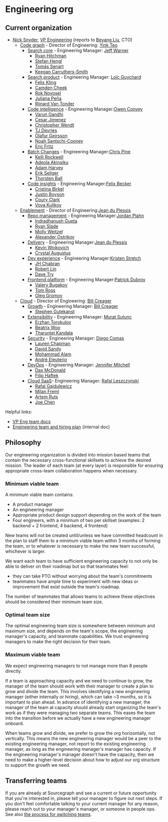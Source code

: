 # Engineering org

## Current organization

- [Nick Snyder](index.md#nick-snyder), [VP Engineering](./roles.md#vp-engineering) (reports to [Beyang Liu](../../team/index.md#beyang-liu), CTO)
  - [Code graph](./code-graph/index.md) - Director of Engineering: [Yink Teo](../../team/index.md#yink-teo)
    - [Search core](./code-graph/search/core.md) - Engineering Manager: [Jeff Warner](../../team/index.md#jeff-warner)
      - [Ryan Hitchman](../../team/index.md#ryan-hitchman)
      - [Stefan Hengl](../../team/index.md#stefan-hengl)
      - [Tomás Senart](../../team/index.md#tomás-senart)
      - [Keegan Carruthers-Smith](../../team/index.md#keegan-carruthers-smith)
    - [Search product](./code-graph/search/product.md) - Engineering Manager: [Loïc Guychard](../../team/index.md#loïc-guychard)
      - [Felix Kling](../../team/index.md#felix-kling)
      - [Camden Cheek](../../team/index.md#camden-cheek)
      - [Rok Novosel](../../team/index.md#rok-novosel)
      - [Juliana Peña](../../team/index.md#juliana-peña)
      - [Rijnard Van Tonder](../../team/index.md#rijnard-van-tonder)
    - [Code intelligence](./code-graph/code-intelligence/index.md) - Engineering Manager:[Owen Convey](../../team/index.md#owen-convey)
      - [Varun Gandhi](../../team/index.md#varun-gandhi)
      - [Cesar Jimenez](../../team/index.md#cesar-jimenez)
      - [Christopher Wendt](../../team/index.md#christopher-wendt)
      - [TJ Devries](../../team/index.md#tj-devries)
      - [Ólafur Geirsson](../../team/index.md#ólafur-páll-geirsson)
      - [Noah Santschi-Cooney](../../team/index.md#noah-santschi-cooney)
      - [Eric Fritz](../../team/index.md#eric-fritz)
    - [Batch Changes](./code-graph/batch-changes/index.md) - Engineering Manager:[Chris Pine](../../team/index.md#chris-pine)
      - [Kelli Rockwell](../../team/index.md#kelli-rockwell)
      - [Adeola Akinsiku](../../team/index.md#adeola-akinsiku)
      - [Adam Harvey](../../team/index.md#adam-harvey)
      - [Erik Seliger](../../team/index.md#erik-seliger)
      - [Thorsten Ball](../../team/index.md#thorsten-ball)
    - [Code insights](./code-graph/code-insights/index.md) - Engineering Manager:[Felix Becker](../../team/index.md#felix-becker)
      - [Cristina Birkel](../../team/index.md#cristina-birkel)
      - [Justin Boyson](../../team/index.md#justin-boyson)
      - [Coury Clark](../../team/index.md#coury-clark)
      - [Vova Kulikov](../../team/index.md#vova-kulikov)
  - [Enablement](./enablement/index.md) - Director of Engineering:[Jean du Plessis](../../team/index.md#jean-du-plessis)
    - [Repo management](./enablement/repo-management/index.md) - Engineering Manager:[Jordan Plahn](../../team/index.md#jordan-plahn)
      - [Indradhanush Gupta](../../team/index.md#indradhanush-gupta)
      - [Ryan Slade](../../team/index.md#ryan-slade)
      - [Molly Weitzel](../../team/index.md#molly-weitzel)
      - [Alexander Ostrikov](../../team/index.md#alexander-ostrikov)
    - [Delivery](./enablement/delivery/index.md) - Engineering Manager:[Jean du Plessis](../../team/index.md#jean-du-plessis)
      - [Kevin Wojkovich](../../team/index.md#kevin-wojkovich)
      - [Crystal Augustus](../../team/index.md#crystal-augustus)
    - [Dev experience](./enablement/dev-experience/index.md) - Engineering Manager:[Kristen Stretch](../../team/index.md#kristen-stretch)
      - [JH Chabran](../../team/index.md#jh-chabran)
      - [Robert Lin](../../team/index.md#robert-lin)
      - [Dave Try](../../team/index.md#dave-try)
    - [Frontend platform](./enablement/frontend-platform/index.md) - Engineering Manager:[Patrick Dubroy](../../team/index.md#patrick-dubroy)
      - [Valery Bugakov](../../team/index.md#valery-bugakov)
      - [Tom Ross](../../team/index.md#tom-ross)
      - [Oleg Gromov](../../team/index.md#oleg-gromov)
  - [Cloud](./cloud/index.md) - Director of Engineering: [Bill Creager](../../team/index.md#bill-creager)
    - [Growth](./cloud/growth/index.md) - Engineering Manager: [Bill Creager](../../team/index.md#bill-creager)
      - [Stephen Gutekanst](../../team/index.md#stephen-gutekanst)
    - [Extensibility](./cloud/extensibility/index.md) - Engineering Manager: [Murat Sutunc](../../team/index.md#murat-sutunc)
      - [Erzhan Torokulov](../../team/index.md#erzhan-torokulov)
      - [Beatrix Woo](../../team/index.md#beatrix-woo)
      - [Tharuntej Kandala](../../team/index.md#tharuntej-kandala)
    - [Security](./cloud/security/index.md) - Engineering Manager: [Diego Comas](../../team/index.md#diego-comas)
      - [Lauren Chapman](../../team/index.md#lauren-chapman)
      - [David Sandy](../../team/index.md#david-sandy)
      - [Mohammad Alam](../../team/index.md#mohammad-umer-alam)
      - [André Eleuterio](../../team/index.md#andré-eleuterio)
    - [DevOps](./cloud/devops/index.md) - Engineering Manager: [Jennifer Mitchell](../../team/index.md#jennifer-mitchell)
      - [Dax McDonald](../../team/index.md#dax-mcdonald)
      - [Filip Haftek](../../team/index.md#filip-haftek)
    - [Cloud SaaS](./cloud/saas/index.md)- Engineering Manager: [Rafal Leszczynski](../../team/index.md#rafal-leszczynski)
      - [Rafal Gajdulewicz](../../team/index.md#rafal-gajdulewicz)
      - [Milan Freml](../../team/index.md#mila-freml)
      - [Artem Ruts](../../team/index.md#artem-ruts)
      - [Joe Chen](../../team/index.md#joe-chen)

Helpful links:

- [VP Eng team docs](vpe/index.md)
- [Engineering team and hiring plan](https://docs.google.com/spreadsheets/d/1CIQYQDN2KFyHMmPEx3FqubapyXyapFp0B_DoDJtWvm8/edit#gid=0) (internal doc)

## Philosophy

Our engineering organization is divided into mission based teams that contain the necessary cross-functional skillsets to achieve the desired mission. The leader of each team (at every layer) is responsible for ensuring appropriate cross-team collaboration happens when necessary.

### Minimum viable team

A minimum viable team contains:

- A product manager
- An engineering manager
- Appropriate product design support depending on the work of the team
- Four engineers, with a minimum of two per skillset (examples: 2 backend + 2 frontend, 4 backend, 4 frontend)

New teams will not be created until/unless we have committed headcount in the plan to staff them to a minimum viable team within 3 months of forming the team, or to whatever is necessary to make the new team successful, whichever is larger.

We want each team to have sufficient engineering capacity to not only be able to deliver on their roadmap but so that teammates feel:

- they can take PTO without worrying about the team's commitments
- teammates have ample time to experiment with new ideas or improvement that exist outside the team's roadmap.

The number of teammates that allows teams to achieve these objectives should be considered their minimum team size.

### Optimal team size

The optimal engineering team size is somewhere between minimum and maximum size, and depends on the team's scope, the engineering manager's capacity, and teammate capabilities. We trust engineering managers to make the right decision for their team.

### Maximum viable team

We expect engineering managers to not manage more than 8 people directly.

If a team is approaching capacity and we need to continue to grow, the manager of the team should work with their manager to create a plan to grow and divide the team. This involves identifying a new engineering manager (either internally or hiring), which can take ~3 months, so it is important to plan ahead. In advance of identifying a new manager, the manager of the team at capacity should already start organizing the team's work as if they were managing two separate teams. This eases the team into the transition before we actually have a new engineering manager onboard.

When teams grow and divide, we prefer to grow the org horizontally, not vertically. This means the new engineering manager would be a peer to the existing engineering manager, not report to the existing engineering manager, as long as the engineering manager's manager has capacity. If the engineering manager's manager doesn't have the capacity, then we need to make a higher-level decision about how to adjust our org structure to support the growth we need.

## Transferring teams

If you are already at Sourcegraph and see a current or future opportunity that you're interested in, please tell your manager to figure out next steps. If you don't feel comfortable talking to your current manager for any reason, please reach out to your manager's manager, or someone in people ops. See also [the process for switching teams](../../company-info-and-process/working-at-sourcgraph/switching-teams.md).
